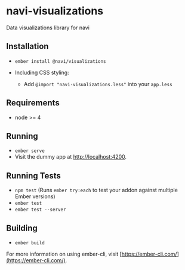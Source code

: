 # navi-visualizations

Data visualizations library for navi

## Installation

* `ember install @navi/visualizations`

* Including CSS styling:
  * Add `@import "navi-visualizations.less"` into your `app.less`

## Requirements

* node >= 4

## Running
* `ember serve`
* Visit the dummy app at [http://localhost:4200](http://localhost:4200).

## Running Tests

* `npm test` (Runs `ember try:each` to test your addon against multiple Ember versions)
* `ember test`
* `ember test --server`

## Building

* `ember build`

For more information on using ember-cli, visit [https://ember-cli.com/](https://ember-cli.com/).
